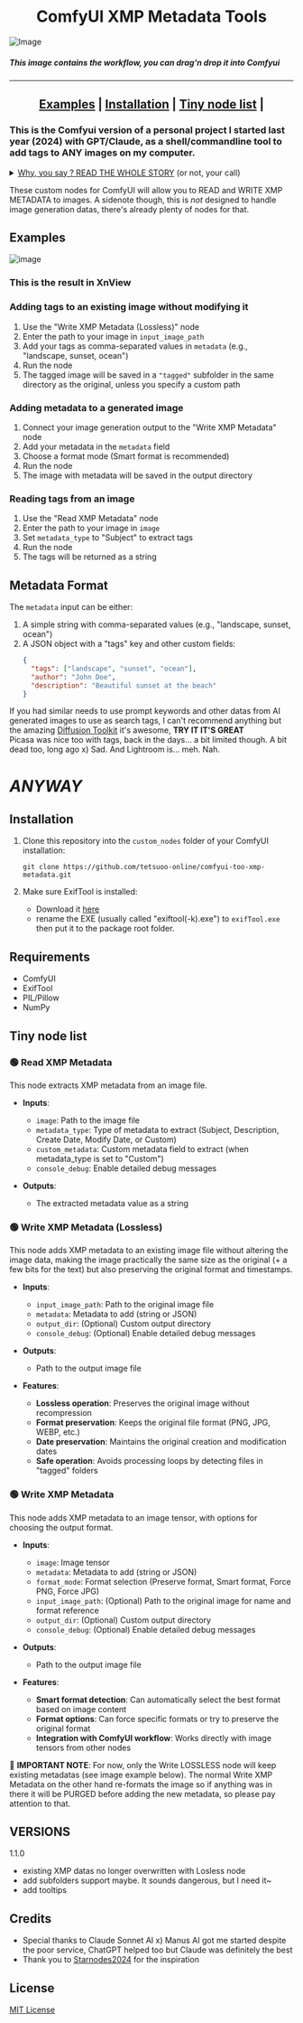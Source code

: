 <div align="center">
<h1 align="center">ComfyUI XMP Metadata Tools</h1>
</div>

![Image](https://github.com/user-attachments/assets/ae1f9455-4e22-4ba0-a182-c68a0b10dda5)
<h5>This image contains the workflow, you can drag'n drop it into Comfyui</h5>
<div align="center">

---
 [**Examples**](#examples) | [**Installation**](#installation) | [**Tiny node list**](#tiny-node-list) | 
---

</div>

### This is the Comfyui version of a personal project I started last year (2024) with GPT/Claude, as a shell/commandline tool to add tags to ANY images on my computer.
<details>
 <summary><ins>Why, you say ? READ THE WHOLE STORY</ins> (or not, your call)</summary>
 <div>
Because. I.Love.Images. Too much ! So the big idea was to add tags to images instead of yet another gigantic-painful-to-maintain database, that way you CAN'T LOSE THE TAG DATABASE ANYMORE IT'S INSIDE THE FILES !! This is genius. lol
Later on, to find any image that I can't clearly remember the name of I can simply type a keyword in a pic viewer that supports XML tags, like for example <a href="https://www.xnview.com/">XnView MP</a>.<br>
Or at least that's the theory of it.<br>
</div>
</details>

These custom nodes for ComfyUI will allow you to READ and WRITE XMP METADATA to images.
A sidenote though, this is *not* designed to handle image generation datas, there's already plenty of nodes for that.

## Examples
![image](https://github.com/user-attachments/assets/6ad235e5-69f0-4e27-8768-7f2142fdcbee)
<h3>This is the result in XnView</h3>

### Adding tags to an existing image without modifying it

1. Use the "Write XMP Metadata (Lossless)" node
2. Enter the path to your image in `input_image_path`
3. Add your tags as comma-separated values in `metadata` (e.g., "landscape, sunset, ocean")
4. Run the node
5. The tagged image will be saved in a `"tagged"` subfolder in the same directory as the original, unless you specify a custom path

### Adding metadata to a generated image

1. Connect your image generation output to the "Write XMP Metadata" node
2. Add your metadata in the `metadata` field
3. Choose a format mode (Smart format is recommended)
4. Run the node
5. The image with metadata will be saved in the output directory

### Reading tags from an image

1. Use the "Read XMP Metadata" node
2. Enter the path to your image in `image`
3. Set `metadata_type` to "Subject" to extract tags
4. Run the node
5. The tags will be returned as a string

## Metadata Format

The `metadata` input can be either:

1. A simple string with comma-separated values (e.g., "landscape, sunset, ocean")
2. A JSON object with a "tags" key and other custom fields:
   ```json
   {
     "tags": ["landscape", "sunset", "ocean"],
     "author": "John Doe",
     "description": "Beautiful sunset at the beach"
   }
   ```

If you had similar needs to use prompt keywords and other datas from AI generated images to use as search tags, I can't recommend anything but the amazing <a href="https://github.com/RupertAvery/DiffusionToolkit">Diffusion Toolkit</a> it's awesome, <b>TRY IT IT'S GREAT</b><br>
Picasa was nice too with tags, back in the days... a bit limited though. A bit dead too, long ago x) Sad. And Lightroom is... meh. Nah.<br>
<h1><em>ANYWAY</em></h1>

## Installation

1. Clone this repository into the `custom_nodes` folder of your ComfyUI installation:
   ```
   git clone https://github.com/tetsuoo-online/comfyui-too-xmp-metadata.git
   ```

2. Make sure ExifTool is installed:
   - Download it <a href="https://exiftool.org/">here</a>
   - rename the EXE (usually called "exiftool(-k).exe") to `exifTool.exe` then put it to the package root folder.

## Requirements

- ComfyUI
- ExifTool
- PIL/Pillow
- NumPy

## Tiny node list

<h3>🟢 Read XMP Metadata</h3>
This node extracts XMP metadata from an image file.

- **Inputs**:
  - `image`: Path to the image file
  - `metadata_type`: Type of metadata to extract (Subject, Description, Create Date, Modify Date, or Custom)
  - `custom_metadata`: Custom metadata field to extract (when metadata_type is set to "Custom")
  - `console_debug`: Enable detailed debug messages

- **Outputs**:
  - The extracted metadata value as a string

<h3>🟢 Write XMP Metadata (Lossless)</h3>
This node adds XMP metadata to an existing image file without altering the image data, making the image practically the same size as the original (+ a few bits for the text) but also preserving the original format and timestamps.

- **Inputs**:
  - `input_image_path`: Path to the original image file
  - `metadata`: Metadata to add (string or JSON)
  - `output_dir`: (Optional) Custom output directory
  - `console_debug`: (Optional) Enable detailed debug messages

- **Outputs**:
  - Path to the output image file

- **Features**:
  - **Lossless operation**: Preserves the original image without recompression
  - **Format preservation**: Keeps the original file format (PNG, JPG, WEBP, etc.)
  - **Date preservation**: Maintains the original creation and modification dates
  - **Safe operation**: Avoids processing loops by detecting files in "tagged" folders

<h3>🟢 Write XMP Metadata</h3>
This node adds XMP metadata to an image tensor, with options for choosing the output format.

- **Inputs**:
  - `image`: Image tensor
  - `metadata`: Metadata to add (string or JSON)
  - `format_mode`: Format selection (Preserve format, Smart format, Force PNG, Force JPG)
  - `input_image_path`: (Optional) Path to the original image for name and format reference
  - `output_dir`: (Optional) Custom output directory
  - `console_debug`: (Optional) Enable detailed debug messages

- **Outputs**:
  - Path to the output image file

- **Features**:
  - **Smart format detection**: Can automatically select the best format based on image content
  - **Format options**: Can force specific formats or try to preserve the original format
  - **Integration with ComfyUI workflow**: Works directly with image tensors from other nodes

🔴 **IMPORTANT NOTE**: For now, only the Write LOSSLESS node will keep existing metadatas (see image example below). The normal Write XMP Metadata on the other hand re-formats the image so if anything was in there it will be PURGED before adding the new metadata, so please pay attention to that.

## VERSIONS
1.1.0
- existing XMP datas no longer overwritten with Losless node
- add subfolders support maybe. It sounds dangerous, but I need it~
- add tooltips

## Credits
- Special thanks to Claude Sonnet AI x) Manus AI got me started despite the poor service, ChatGPT helped too but Claude was definitely the best
- Thank you to <a href="https://github.com/Starnodes2024">Starnodes2024</a> for the inspiration

## License

[MIT License](LICENSE)
